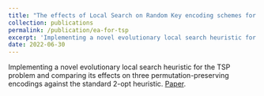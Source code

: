 ```yaml
---
title: "The effects of Local Search on Random Key encoding schemes for the Traveling Salesperson Problem"
collection: publications
permalink: /publication/ea-for-tsp
excerpt: 'Implementing a novel evolutionary local search heuristic for the TSP problem and comparing its effects on three permutation-preserving encodings against the standard 2-opt heuristic. [Paper](http://gcalin.github.io/files/project4.pdf).'
date: 2022-06-30
---
```


Implementing a novel evolutionary local search heuristic for the TSP problem and comparing its effects on three permutation-preserving encodings against the standard 2-opt heuristic. [Paper](http://gcalin.github.io/files/project4.pdf).
